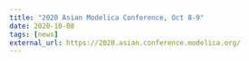 ```yaml
---
title: "2020 Asian Modelica Conference, Oct 8-9"
date: 2020-10-08
tags: [news]
external_url: https://2020.asian.conference.modelica.org/
---
```



